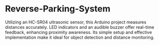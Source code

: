 # Reverse-Parking-System
Utilizing an HC-SR04 ultrasonic sensor, this Arduino project measures distances accurately. LED indicators and an audible buzzer offer real-time feedback, enhancing proximity awareness. Its simple setup and effective implementation make it ideal for object detection and distance monitoring.
